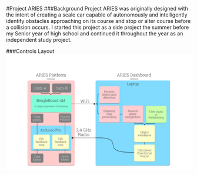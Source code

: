 #Project ARIES
###Background
Project ARIES was originally designed with the intent of creating a scale car capable of autonomously and intelligently identify obstacles approaching on its course and stop or alter course before a collision occurs.  I started this project as a side project the summer before my Senior year of high school and continued it throughout the year as an independent study project.

###Controls Layout
![Controls Flow Diagram](https://raw.githubusercontent.com/SuperUser320/Project-ARIES/master/Flow%20Diagrams/ARIES%20Presentation.key/Data/Autonomous%20Flow%20Diagram-89.png)
